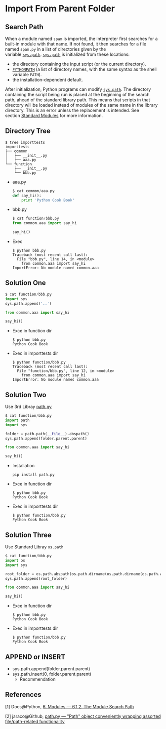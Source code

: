 # Import From Parent Folder

## Search Path

When a module named `spam` is imported, the interpreter first searches for a built-in module with that name. If not found, it then searches for a file named `spam.py` in a list of directories given by the variable [`sys.path`](https://docs.python.org/2/library/sys.html#sys.path). [`sys.path`](https://docs.python.org/2/library/sys.html#sys.path) is initialized from these locations:

- the directory containing the input script (or the current directory).
- [`PYTHONPATH`](https://docs.python.org/2/using/cmdline.html#envvar-PYTHONPATH) (a list of directory names, with the same syntax as the shell variable `PATH`).
- the installation-dependent default.

After initialization, Python programs can modify [`sys.path`](https://docs.python.org/2/library/sys.html#sys.path). The directory containing the script being run is placed at the beginning of the search path, ahead of the standard library path. This means that scripts in that directory will be loaded instead of modules of the same name in the library directory. This is an error unless the replacement is intended. See section [Standard Modules](https://docs.python.org/2/tutorial/modules.html#tut-standardmodules) for more information.

## Directory Tree

```shell
$ tree importtests
importtests
├── common
│   ├── __init__.py
│   ├── aaa.py
└── function
    ├── __init__.py
    └── bbb.py
```

* aaa.py

  ```python
  $ cat common/aaa.py
  def say_hi():
      print 'Python Cook Book'
  ```

* bbb.py

  ```python
  $ cat function/bbb.py
  from common.aaa import say_hi

  say_hi()
  ```

* Exec

  ```shell
  $ python bbb.py
  Traceback (most recent call last):
    File "bbb.py", line 14, in <module>
      from common.aaa import say_hi
  ImportError: No module named common.aaa
  ```

## Solution One

```python
$ cat function/bbb.py
import sys
sys.path.append('..')

from common.aaa import say_hi

say_hi()
```

* Exce in function dir

  ```shell
  $ python bbb.py
  Python Cook Book
  ```

* Exec in importtests dir

  ```shell
  $ python function/bbb.py
  Traceback (most recent call last):
    File "function/bbb.py", line 12, in <module>
      from common.aaa import say_hi
  ImportError: No module named common.aaa
  ```

## Solution Two

Use 3rd Libray [path.py](https://github.com/jaraco/path.py)

```python
$ cat function/bbb.py
import path
import sys

folder = path.path(__file__).abspath()
sys.path.append(folder.parent.parent)

from common.aaa import say_hi

say_hi()
```

* Installation

  ```shell
  pip install path.py
  ```

* Exce in function dir

  ```shell
  $ python bbb.py
  Python Cook Book
  ```

* Exec in importtests dir

  ```shell
  $ python function/bbb.py
  Python Cook Book
  ```

## Solution Three

Use Standard Libray ``os.path``

```python
$ cat function/bbb.py
import os
import sys

root_folder = os.path.abspath(os.path.dirname(os.path.dirname(os.path.abspath(__file__))))
sys.path.append(root_folder)

from common.aaa import say_hi

say_hi()
```

* Exce in function dir

  ```shell
  $ python bbb.py
  Python Cook Book
  ```

* Exec in importtests dir

  ```shell
  $ python function/bbb.py
  Python Cook Book
  ```

## APPEND or INSERT

* sys.path.append(folder.parent.parent)
* sys.path.insert(0, folder.parent.parent)
  * Recommendation

## References

[1] Docs@Python, [6. Modules — 6.1.2. The Module Search Path](https://docs.python.org/2/tutorial/modules.html#the-module-search-path)

[2] jaraco@Github, [path.py — "Path" object conveniently wrapping assorted file/path-related functionality](https://github.com/jaraco/path.py)